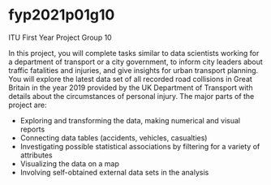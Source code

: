 # fyp2021p01g10
ITU First Year Project Group 10 

In this project, you will complete tasks similar to data scientists working for a department of transport
or a city government, to inform city leaders about traffic fatalities and injuries, and give insights for
urban transport planning. You will explore the latest data set of all recorded road collisions in Great
Britain in the year 2019 provided by the UK Department of Transport with details about the
circumstances of personal injury.
The major parts of the project are:
- Exploring and transforming the data, making numerical and visual reports
- Connecting data tables (accidents, vehicles, casualties)
- Investigating possible statistical associations by filtering for a variety of attributes
- Visualizing the data on a map
- Involving self-obtained external data sets in the analysis
